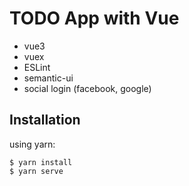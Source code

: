 # TODO App with Vue
* vue3
* vuex
* ESLint
* semantic-ui
* social login (facebook, google)
## Installation
using yarn:
```
$ yarn install
$ yarn serve
